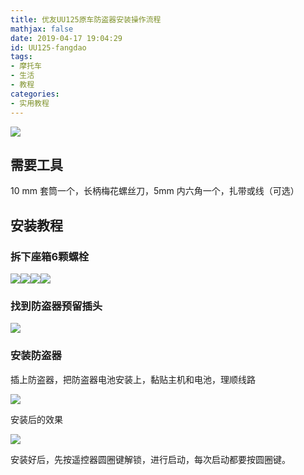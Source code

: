 ```yaml
---
title: 优友UU125原车防盗器安装操作流程
mathjax: false
date: 2019-04-17 19:04:29
id: UU125-fangdao
tags:
- 摩托车
- 生活
- 教程
categories:
- 实用教程
---
```


![](https://zymin-1255632454.cos.ap-shanghai.myqcloud.com/0newblog/1555499444396.png)

<!---more--->

## 需要工具

10 mm 套筒一个，长柄梅花螺丝刀，5mm 内六角一个，扎带或线（可选）

## 安装教程

### 拆下座箱6颗螺栓

![](https://zymin-1255632454.cos.ap-shanghai.myqcloud.com/0newblog/TB2_K31hiOYBuNjSsD4XXbSkFXa_!!779744619.jpg)![](https://zymin-1255632454.cos.ap-shanghai.myqcloud.com/0newblog/TB2OSeHpNWYBuNjy1zkXXXGGpXa_!!779744619.jpg)![](https://zymin-1255632454.cos.ap-shanghai.myqcloud.com/0newblog/TB2g_KOpNGYBuNjy0FnXXX5lpXa_!!779744619.jpg)![](https://zymin-1255632454.cos.ap-shanghai.myqcloud.com/0newblog/TB2CpV2pFOWBuNjy0FiXXXFxVXa_!!779744619.jpg)

 ### 找到防盗器预留插头

![](https://zymin-1255632454.cos.ap-shanghai.myqcloud.com/0newblog/TB2zB3phlyWBuNkSmFPXXXguVXa_!!779744619.jpg)

 ### 安装防盗器

插上防盗器，把防盗器电池安装上，黏贴主机和电池，理顺线路

![](https://zymin-1255632454.cos.ap-shanghai.myqcloud.com/0newblog/TB2VXOwpKuSBuNjy1XcXXcYjFXa_!!779744619.jpg)

 安装后的效果

![](https://zymin-1255632454.cos.ap-shanghai.myqcloud.com/0newblog/O1CN011jzXsfhklyeH0Wv_!!779744619.jpg)

 

安装好后，先按遥控器圆圈键解锁，进行启动，每次启动都要按圆圈键。

